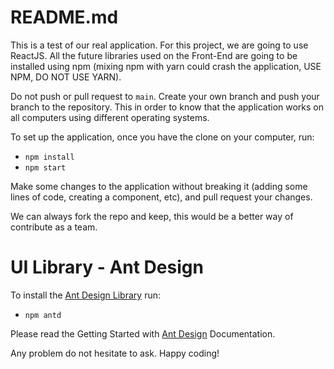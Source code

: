 # README.md

This is a test of our real application. For this project, we are going to use ReactJS. All the future libraries used on the Front-End are going to be installed using npm (mixing npm with yarn could crash the application, USE NPM, DO NOT USE YARN). 

Do not push or pull request to `main`. Create your own branch and push your branch to the repository. This in order to know that the application works on all computers using different operating systems.

To set up the application, once you have the clone on your computer, run:

* `npm install`
* `npm start`


Make some changes to the application without breaking it (adding some lines of code, creating a component, etc), and pull request your changes.

We can always fork the repo and keep, this would be a better way of contribute as a team.

 # UI Library - Ant Design

To install the <a href=https://ant.design/docs/react/introduce>Ant Design Library</a> run:

* `npm antd` 

Please read the Getting Started with <a href=https://ant.design/docs/react/introduce>Ant Design</a> Documentation.

Any problem do not hesitate to ask. Happy coding!
